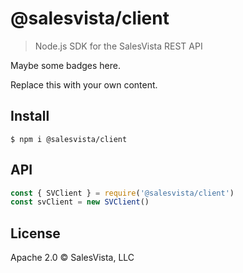 # @salesvista/client

> Node.js SDK for the SalesVista REST API

Maybe some badges here.

Replace this with your own content.

## Install

```console
$ npm i @salesvista/client
```

## API

```js
const { SVClient } = require('@salesvista/client')
const svClient = new SVClient()
```

## License

Apache 2.0 © SalesVista, LLC
